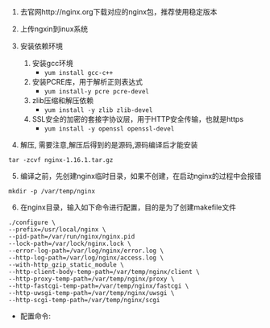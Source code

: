 1. 去官网http://nginx.org下载对应的nginx包，推荐使用稳定版本

2. 上传ngxin到inux系统

3. 安装依赖环境
	1. 安装gcc环境 
		-  `yum install gcc-c++`
	2. 安装PCRE库，用于解析正则表达式
		- `yum install-y pcre pcre-devel`
	3. zlib压缩和解压依赖
		- `yum install -y zlib zlib-devel`
	4. SSL安全的加密的套接字协议层，用于HTTP安全传输，也就是https
		- `yum install -y openssl openssl-devel`

4. 解压, 需要注意,解压后得到的是源码,源码编译后才能安装
```
tar -zcvf nginx-1.16.1.tar.gz
```

5. 编译之前，先创建nginx临时目录，如果不创建，在启动nginx的过程中会报错
```
mkdir -p /var/temp/nginx
```

6. 在nginx目录，输入如下命令进行配置，目的是为了创建makefile文件
```
./configure \
--prefix=/usr/local/nginx \
--pid-path=/var/run/nginx/nginx.pid
--lock-path=/var/lock/nginx.lock \
--error-log-path=/var/log/nginx/error.log \
--http-log-path=/var/log/nginx/access.log \
--with-http_gzip_static_module \
--http-client-body-temp-path=/var/temp/nginx/client \
--http-proxy-temp-path=/var/temp/nginx/proxy \
--http-fastcgi-temp-path=/var/temp/nginx/fastcgi \
--http-uwsgi-temp-path=/var/temp/nginx/uwsgi \
--http-scgi-temp-path=/var/temp/nginx/scgi
```

- 配置命令:
	